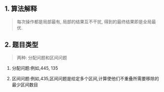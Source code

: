 ## 1. 算法解释
> 每次操作都是局部最有, 局部的结果互不干扰, 得到的最终结果即是全局最优.

## 2. 题目类型

> 两种: 分配问题和区间问题

1. 分配问题:例如,445, 135

2. 区间问题:例如,435,区间问题是给定多个区间,计算使他们不重叠所需要移除的最少区间数目
